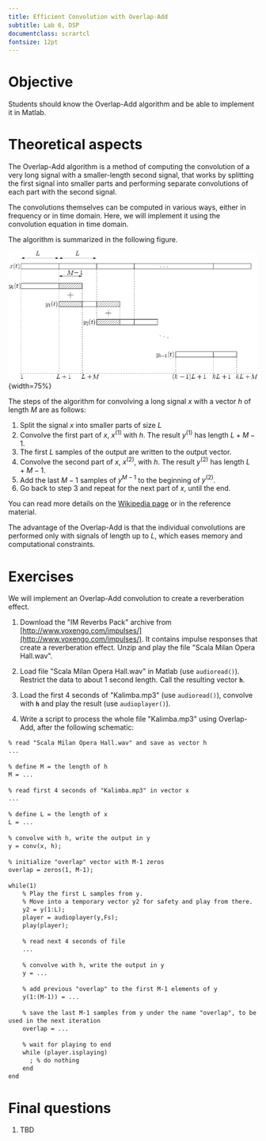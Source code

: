 ```yaml
---
title: Efficient Convolution with Overlap-Add
subtitle: Lab 6, DSP
documentclass: scrartcl
fontsize: 12pt
---
```


# Objective

Students should know the Overlap-Add algorithm and be able to implement it 
in Matlab.

# Theoretical aspects

The Overlap-Add algorithm is a method of computing the convolution of
a very long signal with a smaller-length second signal, that works by splitting
the first signal into smaller parts and performing separate convolutions of each part
with the second signal.

The convolutions themselves can be computed in various ways, either in
frequency or in time domain. Here, we will implement it using
the convolution equation in time domain.

The algorithm is summarized in the following figure.

![Overlap Add principle [wikipedia.org]](img/L7_OverlapAdd.png){width=75%}

The steps of the algorithm for convolving a long signal $x$ with a vector $h$
of length $M$ are as follows:

  1. Split the signal $x$ into smaller parts of size $L$
  2. Convolve the first part of $x$, $x^{(1)}$ with $h$. The result $y^{(1)}$ has length $L + M - 1$.
  3. The first $L$ samples of the output are written to the output vector.
  4. Convolve the second part of $x$, $x^{(2)}$, with $h$. The result $y^{(2)}$ has length $L + M - 1$.
  5. Add the last $M-1$ samples of $y^{M-1}$ to the beginning of $y^{(2)}$.
  6. Go back to step 3 and repeat for the next part of $x$, until the end.

You can read more details on the [Wikipedia page](https://en.wikipedia.org/wiki/Overlap%E2%80%93add_method)
or in the reference material.

The advantage of the Overlap-Add is that the individual convolutions are performed
only with signals of length up to $L$, which eases memory and computational constraints.

# Exercises

We will implement an Overlap-Add convolution to create a reverberation effect.

1. Download the "IM Reverbs Pack" archive from [http://www.voxengo.com/impulses/](http://www.voxengo.com/impulses/).
It contains impulse responses that create a reverberation effect. Unzip and play the file "Scala Milan Opera Hall.wav".

2. Load file "Scala Milan Opera Hall.wav" in Matlab (use `audioread()`). Restrict the data to about 1 second length.
Call the resulting vector **`h`**.

3. Load the first 4 seconds of "Kalimba.mp3" (use `audioread()`), convolve with **`h`** and play the result (use `audioplayer()`).

4. Write a script to process the whole file "Kalimba.mp3" using Overlap-Add, after the following schematic:

```
% read "Scala Milan Opera Hall.wav" and save as vector h
...

% define M = the length of h 
M = ...

% read first 4 seconds of "Kalimba.mp3" in vector x
...

% define L = the length of x
L = ...

% convolve with h, write the output in y
y = conv(x, h);

% initialize "overlap" vector with M-1 zeros
overlap = zeros(1, M-1);

while(1)
    % Play the first L samples from y.
    % Move into a temporary vector y2 for safety and play from there.
    y2 = y(1:L);
    player = audioplayer(y,Fs);
    play(player);
    
    % read next 4 seconds of file
    ...
        
    % convolve with h, write the output in y
    y = ...
    
    % add previous "overlap" to the first M-1 elements of y
    y(1:(M-1)) = ...
    
    % save the last M-1 samples from y under the name "overlap", to be used in the next iteration
    overlap = ...
    
    % wait for playing to end
    while (player.isplaying)
      ; % do nothing
    end
end

```

# Final questions


1. TBD
